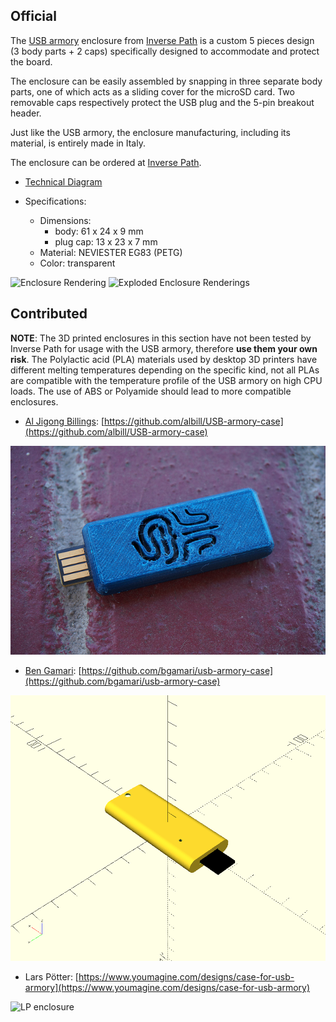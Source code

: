 ## Official

The [USB armory](http://inversepath.com/usbarmory) enclosure from [Inverse Path](http://inversepath.com) is a custom 5 pieces design (3 body parts + 2 caps) specifically designed to accommodate and protect the board.

The enclosure can be easily assembled by snapping in three separate body parts, one of which acts as a sliding cover for the microSD card. Two removable caps respectively protect the USB plug and the 5-pin breakout header.

Just like the USB armory, the enclosure manufacturing, including its material, is entirely made in Italy.

The enclosure can be ordered at [Inverse Path](http://inversepath.com/usbarmory).

* [Technical Diagram](https://github.com/inversepath/usbarmory/blob/master/hardware/enclosure/technical_diagram-20150610.pdf)

* Specifications:
  * Dimensions:
    * body: 61 x 24 x 9 mm
    * plug cap: 13 x 23 x 7 mm
  * Material: NEVIESTER EG83 (PETG)
  * Color: transparent

![Enclosure Rendering](http://inversepath.com/images/usbarmory_enclosure.jpg)
![Exploded Enclosure Renderings](http://inversepath.com/images/usbarmory_enclosure_exploded.jpg)

## Contributed

**NOTE**: The 3D printed enclosures in this section have not been tested by Inverse Path for usage with the USB armory, therefore **use them your own risk**. The Polylactic acid (PLA) materials used by desktop 3D printers have different melting temperatures depending on the specific kind, not all PLAs are compatible with the temperature profile of the USB armory on high CPU loads. The use of ABS or Polyamide should lead to more compatible enclosures.

* [Al Jigong Billings](http://makehacklearn.org/): [https://github.com/albill/USB-armory-case](https://github.com/albill/USB-armory-case)

![AJB enclosure](https://raw.githubusercontent.com/albill/USB-armory-case/master/usbarmory.jpg)

* [Ben Gamari](http://bgamari.github.io): [https://github.com/bgamari/usb-armory-case](https://github.com/bgamari/usb-armory-case)

![BG enclosure](https://github.com/bgamari/usb-armory-case/blob/master/render.png)

* Lars Pötter: [https://www.youmagine.com/designs/case-for-usb-armory](https://www.youmagine.com/designs/case-for-usb-armory)

![LP enclosure](https://d36c0vbvwjb9cx.cloudfront.net/uploads/image/file/82445/medium_usbarmory_bottom.png)
